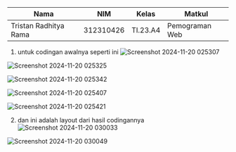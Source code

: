 |Nama|NIM|Kelas|Matkul|
|----|---|-----|------|
|Tristan Radhitya Rama|312310426|TI.23.A4|Pemograman Web|

1. untuk codingan awalnya seperti ini
![Screenshot 2024-11-20 025307](https://github.com/user-attachments/assets/e442cac5-b23d-47a4-9b5c-748c71f8a808)

![Screenshot 2024-11-20 025325](https://github.com/user-attachments/assets/cabcef87-46ac-4df8-9e8d-dab55c01903d)

![Screenshot 2024-11-20 025342](https://github.com/user-attachments/assets/78829daa-d2d2-4cd0-b60c-a66afa6563e9)

![Screenshot 2024-11-20 025407](https://github.com/user-attachments/assets/27afe88b-2a02-4e60-8492-9b8a5ae2b426)

![Screenshot 2024-11-20 025421](https://github.com/user-attachments/assets/d96f07ab-6097-4f19-b753-68dab572ac35)

2. dan ini adalah layout dari hasil codingannya
![Screenshot 2024-11-20 030033](https://github.com/user-attachments/assets/3c49d522-6d4f-4ca1-bc0d-266da3ce2766)

![Screenshot 2024-11-20 030049](https://github.com/user-attachments/assets/7a070576-1bcb-4c8a-92cd-11a9b7e8eb90)
